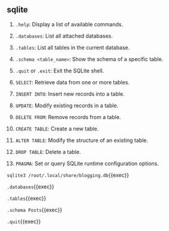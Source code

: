 


## sqlite


1. `.help`: Display a list of available commands.

2. `.databases`: List all attached databases.

3. `.tables`: List all tables in the current database.

4. `.schema <table_name>`: Show the schema of a specific table.

5. `.quit` or `.exit`: Exit the SQLite shell.

6. `SELECT`: Retrieve data from one or more tables.

7. `INSERT INTO`: Insert new records into a table.

8. `UPDATE`: Modify existing records in a table.

9. `DELETE FROM`: Remove records from a table.

10. `CREATE TABLE`: Create a new table.

11. `ALTER TABLE`: Modify the structure of an existing table.

12. `DROP TABLE`: Delete a table.

13. `PRAGMA`: Set or query SQLite runtime configuration options.


`sqlite3 /root/.local/share/blogging.db`{{exec}}

`.databases`{{exec}}

`.tables`{{exec}}

`.schema Posts`{{exec}}

`.quit`{{exec}}